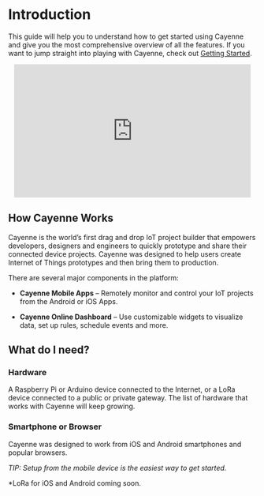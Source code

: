 # Introduction

This guide will help you to understand how to get started using Cayenne and give you the most comprehensive overview of all the features. If you want to jump straight into playing with Cayenne, check out [Getting Started](#getting-started).<br>

<p style="text-align:center"><iframe width="480" height="270" src="https://www.youtube.com/embed/4PoYotGZ-I8" frameborder="0" allowfullscreen></iframe></p>

<p id="how-cayenne-works" class="anchor-link"></p>


## How Cayenne Works

Cayenne is the world’s first drag and drop IoT project builder that empowers developers, designers and engineers to quickly prototype and share their connected device projects. Cayenne was designed to help users create Internet of Things prototypes and then bring them to production.

There are several major components in the platform:

- **Cayenne Mobile Apps** – Remotely monitor and control your IoT projects from the Android or iOS Apps.

- **Cayenne Online Dashboard** – Use customizable widgets to visualize data, set up rules, schedule events and more.

<p id="what-do-i-need" class="anchor-link"></p>


## What do I need?

### **Hardware**
A Raspberry Pi or Arduino device connected to the Internet, or a LoRa device connected to a public or private gateway. The list of hardware that works with Cayenne will keep growing.

### **Smartphone or Browser**
Cayenne was designed to work from iOS and Android smartphones and popular browsers.

*TIP: Setup from the mobile device is the easiest way to get started.*

\*LoRa for iOS and Android coming soon.
